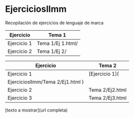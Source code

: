 # Ejerciciosllmm
Recopilación de ejercicios de lenguaje de marca


| Ejercicio| Tema 1|
| ----- | ----- |
| Ejercicio 1| Tema 1/Ej 1.html/|
| Ejercicio 2| Tema 1/Ej 2/|

| Ejercicio| Tema 2|
| ----- | ----- |
| Ejercicio 1| [Ejercicio 1](
Ejerciciosllmm/Tema 2/Ej1.html )|
| Ejercicio 2| Tema 2/Ej2.html|
| Ejercicio 3| Tema 2/Ej3.html|


[texto a mostrar](url completa)

